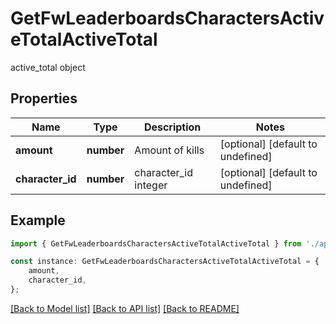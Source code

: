 # GetFwLeaderboardsCharactersActiveTotalActiveTotal

active_total object

## Properties

Name | Type | Description | Notes
------------ | ------------- | ------------- | -------------
**amount** | **number** | Amount of kills | [optional] [default to undefined]
**character_id** | **number** | character_id integer | [optional] [default to undefined]

## Example

```typescript
import { GetFwLeaderboardsCharactersActiveTotalActiveTotal } from './api';

const instance: GetFwLeaderboardsCharactersActiveTotalActiveTotal = {
    amount,
    character_id,
};
```

[[Back to Model list]](../README.md#documentation-for-models) [[Back to API list]](../README.md#documentation-for-api-endpoints) [[Back to README]](../README.md)
